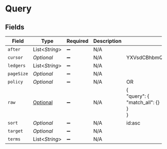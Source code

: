 # Query


## Fields

| Field                                                 | Type                                                  | Required                                              | Description                                           | Example                                               |
| ----------------------------------------------------- | ----------------------------------------------------- | ----------------------------------------------------- | ----------------------------------------------------- | ----------------------------------------------------- |
| `after`                                               | List<*String*>                                        | :heavy_minus_sign:                                    | N/A                                                   |                                                       |
| `cursor`                                              | *Optional<String>*                                    | :heavy_minus_sign:                                    | N/A                                                   | YXVsdCBhbmQgYSBtYXhpbXVtIG1heF9yZXN1bHRzLol=          |
| `ledgers`                                             | List<*String*>                                        | :heavy_minus_sign:                                    | N/A                                                   |                                                       |
| `pageSize`                                            | *Optional<Long>*                                      | :heavy_minus_sign:                                    | N/A                                                   |                                                       |
| `policy`                                              | *Optional<String>*                                    | :heavy_minus_sign:                                    | N/A                                                   | OR                                                    |
| `raw`                                                 | [Optional<QueryRaw>](../../models/shared/QueryRaw.md) | :heavy_minus_sign:                                    | N/A                                                   | {<br/>"query": {<br/>"match_all": {}<br/>}<br/>}      |
| `sort`                                                | *Optional<String>*                                    | :heavy_minus_sign:                                    | N/A                                                   | id:asc                                                |
| `target`                                              | *Optional<String>*                                    | :heavy_minus_sign:                                    | N/A                                                   |                                                       |
| `terms`                                               | List<*String*>                                        | :heavy_minus_sign:                                    | N/A                                                   |                                                       |